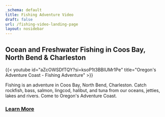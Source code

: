 ```yaml
---
_schema: default
title: Fishing Adventure Video
draft: false
url: /fishing-video-landing-page
layout: nosidebar
---
```

## Ocean and Freshwater Fishing in Coos Bay, North Bend & Charleston

{{< youtube id="aZcOWSDfTQY?si=ksoP1t3BBIUMr1Pe" title="Oregon's Adventure Coast - Fishing Adventure" >}}

Fishing is an adventure in Coos Bay, North Bend, Charleston. Catch rockfish, bass, salmon, lingcod, halibut, and tuna from our oceans, jetties, lakes and rivers. Come to Oregon's Adventure Coast.

### <a class="learn-more-anywhere-btn" target="" href="/fishing">Learn More</a>